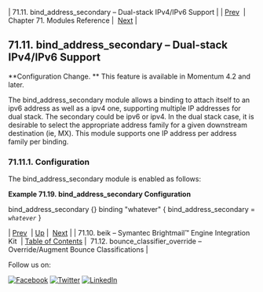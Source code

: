 | 71.11. bind_address_secondary – Dual-stack IPv4/IPv6 Support |
| [Prev](modules.beik.php)  | Chapter 71. Modules Reference |  [Next](modules.bounce_classifier_override.php) |

## 71.11. bind_address_secondary – Dual-stack IPv4/IPv6 Support

<a class="indexterm" name="idp20047296"></a>

**Configuration Change. ** This feature is available in Momentum 4.2 and later.

The bind_address_secondary module allows a binding to attach itself to an ipv6 address as well as a ipv4 one, supporting multiple IP addresses for dual stack. The secondary could be ipv6 or ipv4\. In the dual stack case, it is desirable to select the appropriate address family for a given downstream destination (ie, MX). This module supports one IP address per address family per binding.

### 71.11.1. Configuration

The bind_address_secondary module is enabled as follows:

<a name="modules.bind_address_secondary.example"></a>

**Example 71.19. bind_address_secondary Configuration**

bind_address_secondary {}
binding "whatever" {
  bind_address_secondary = *`whatever`*
}

| [Prev](modules.beik.php)  | [Up](modules.php) |  [Next](modules.bounce_classifier_override.php) |
| 71.10. beik – Symantec Brightmail™ Engine Integration Kit  | [Table of Contents](index.php) |  71.12. bounce_classifier_override – Override/Augment Bounce Classifications |

Follow us on:

[![Facebook](https://support.messagesystems.com/images/icon-facebook.png)](http://www.facebook.com/messagesystems) [![Twitter](https://support.messagesystems.com/images/icon-twitter.png)](http://twitter.com/#!/MessageSystems) [![LinkedIn](https://support.messagesystems.com/images/icon-linkedin.png)](http://www.linkedin.com/company/message-systems)